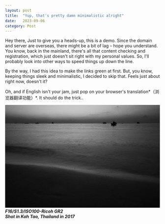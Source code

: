 ```yaml
---
layout: post
title:  "Yup, that's pretty damn minimalistic alright"
date:   2023-09-06
category: Post
---
```



Hey there, Just to give you a heads-up, this is a demo. Since the domain and server are overseas, there might be a bit of lag – hope you understand. You know, back in the mainland, there's all that content checking and registration, which just doesn't sit right with my personal values. So, I'll probably look into other ways to speed things up down the line.

By the way, I had this idea to make the links green at first. But, you know, keeping things sleek and minimalistic, I decided to skip that. Feels just about right now, doesn't it?

Oh, and if English isn't your jam, just pop on your browser's translation*（浏览器翻译功能）*. It should do the trick..

![p1](../../img/2023-09-06_01.jpg)
***F16/S1.3/ISO100-Ricoh GR2  
Shot in Koh Tao, Thailand in 2017***